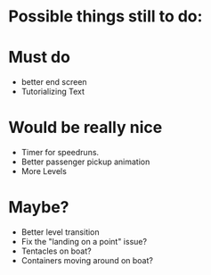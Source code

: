 # Possible things still to do:

# Must do
- better end screen
- Tutorializing Text

# Would be really nice
- Timer for speedruns.
- Better passenger pickup animation
- More Levels

# Maybe?
- Better level transition
- Fix the "landing on a point" issue?
- Tentacles on boat?
- Containers moving around on boat?
